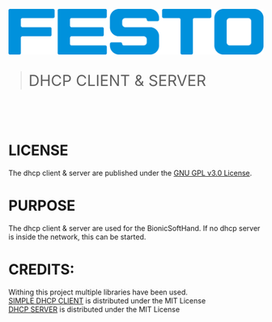 [![FESTO](images/logo.png)](https://www.festo.com/group/de/cms/10156.htm)

> <p style="font-size:30px">DHCP CLIENT & SERVER </p>

<br></br>
# LICENSE
The dhcp client & server are published under the [GNU GPL v3.0 License](https://www.gnu.org/licenses/gpl-3.0.de.html).

# PURPOSE
The dhcp client & server are used for the BionicSoftHand. If no dhcp server is inside the network, this can be started.

# CREDITS:
Withing this project multiple libraries have been used.     
[SIMPLE DHCP CLIENT](https://github.com/playma/simple_dhcp) is distributed under the MIT License   
[DHCP SERVER](https://github.com/niccokunzmann/python_dhcp_server) is distributed under the MIT License 